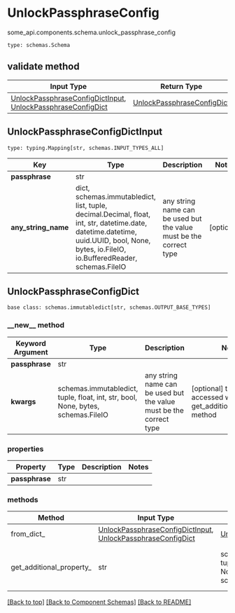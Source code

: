 # UnlockPassphraseConfig
some_api.components.schema.unlock_passphrase_config
```
type: schemas.Schema
```

## validate method
Input Type | Return Type | Notes
------------ | ------------- | -------------
[UnlockPassphraseConfigDictInput](#unlockpassphraseconfigdictinput), [UnlockPassphraseConfigDict](#unlockpassphraseconfigdict) | [UnlockPassphraseConfigDict](#unlockpassphraseconfigdict) |

## UnlockPassphraseConfigDictInput
```
type: typing.Mapping[str, schemas.INPUT_TYPES_ALL]
```
Key | Type |  Description | Notes
------------ | ------------- | ------------- | -------------
**passphrase** | str |  |
**any_string_name** | dict, schemas.immutabledict, list, tuple, decimal.Decimal, float, int, str, datetime.date, datetime.datetime, uuid.UUID, bool, None, bytes, io.FileIO, io.BufferedReader, schemas.FileIO | any string name can be used but the value must be the correct type | [optional]

## UnlockPassphraseConfigDict
```
base class: schemas.immutabledict[str, schemas.OUTPUT_BASE_TYPES]
```
### &lowbar;&lowbar;new&lowbar;&lowbar; method
Keyword Argument | Type | Description | Notes
---------------- | ---- | ----------- | -----
**passphrase** | str |  |
**kwargs** | schemas.immutabledict, tuple, float, int, str, bool, None, bytes, schemas.FileIO | any string name can be used but the value must be the correct type | [optional] typed value is accessed with the get_additional_property_ method

### properties
Property | Type | Description | Notes
-------- | ---- | ----------- | -----
**passphrase** | str |  |

### methods
Method | Input Type | Return Type | Notes
------ | ---------- | ----------- | ------
from_dict_ | [UnlockPassphraseConfigDictInput](#unlockpassphraseconfigdictinput), [UnlockPassphraseConfigDict](#unlockpassphraseconfigdict) | [UnlockPassphraseConfigDict](#unlockpassphraseconfigdict) | a constructor
get_additional_property_ | str | schemas.immutabledict, tuple, float, int, str, bool, None, bytes, schemas.FileIO, schemas.Unset }} | provides type safety for additional properties

[[Back to top]](#top) [[Back to Component Schemas]](../../../README.md#Component-Schemas) [[Back to README]](../../../README.md)
